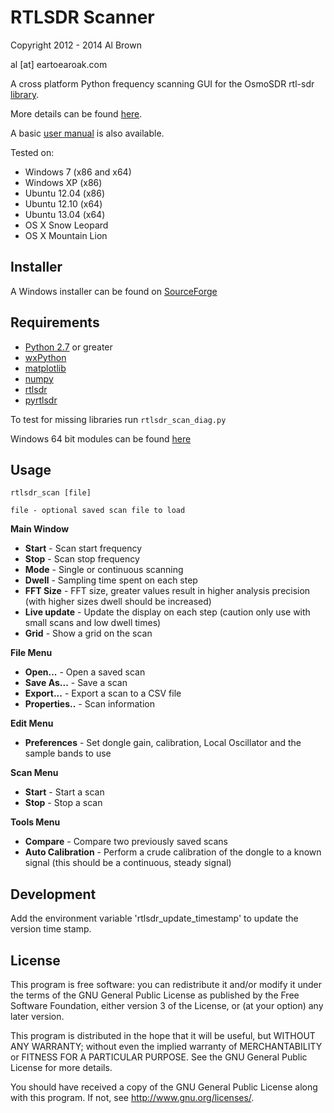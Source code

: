 # RTLSDR Scanner #

Copyright 2012 - 2014 Al Brown

al [at] eartoearoak.com


A cross platform Python frequency scanning GUI for the OsmoSDR rtl-sdr [library](http://sdr.osmocom.org/trac/wiki/rtl-sdr).

More details can be found [here](http://eartoearoak.com/software/rtlsdr-scanner).

A basic [user manual](https://github.com/EarToEarOak/RTLSDR-Scanner/blob/master/doc/Manual.pdf?raw=true) is also available.

Tested on:

- Windows 7 (x86 and x64)
- Windows XP (x86)
- Ubuntu 12.04 (x86)
- Ubuntu 12.10 (x64)
- Ubuntu 13.04 (x64)
- OS X Snow Leopard
- OS X Mountain Lion

## Installer ##
A Windows installer can be found on [SourceForge](http://sourceforge.net/projects/rtlsdrscanner)

## Requirements ##

- [Python 2.7](http://www.python.org) or greater
- [wxPython](http://www.wxpython.org/)
- [matplotlib](http://matplotlib.org/)
- [numpy](http://www.numpy.org/)
- [rtlsdr](http://sdr.osmocom.org/trac/wiki/rtl-sdr)
- [pyrtlsdr](https://github.com/roger-/pyrtlsdr)

To test for missing libraries run `rtlsdr_scan_diag.py`

Windows 64 bit modules can be found [here](http://www.lfd.uci.edu/~gohlke/pythonlibs/)

## Usage ##

`rtlsdr_scan [file]`

    file - optional saved scan file to load

**Main Window**

- **Start** - Scan start frequency
- **Stop** - Scan stop frequency
- **Mode** - Single or continuous scanning
- **Dwell** - Sampling time spent on each step
- **FFT Size** - FFT size, greater values result in higher analysis precision (with higher sizes dwell should be increased)
- **Live update** - Update the display on each step (caution only use with small scans and low dwell times)
- **Grid** - Show a grid on the scan

**File Menu**

- **Open...** - Open a saved scan
- **Save As...** - Save a scan
- **Export...** - Export a scan to a CSV file
- **Properties..** - Scan information

**Edit Menu**

- **Preferences** - Set dongle gain, calibration, Local Oscillator and the sample bands to use

**Scan Menu**

- **Start** - Start a scan
- **Stop** - Stop a scan

**Tools Menu**

- **Compare** - Compare two previously saved scans
- **Auto Calibration** - Perform a crude calibration of the dongle to a known signal (this should be a continuous, steady signal)

## Development ##

Add the environment variable 'rtlsdr\_update\_timestamp' to update the version time stamp.

## License ##

This program is free software: you can redistribute it and/or modify
it under the terms of the GNU General Public License as published by
the Free Software Foundation, either version 3 of the License, or
(at your option) any later version.

This program is distributed in the hope that it will be useful,
but WITHOUT ANY WARRANTY; without even the implied warranty of
MERCHANTABILITY or FITNESS FOR A PARTICULAR PURPOSE.  See the
GNU General Public License for more details.

You should have received a copy of the GNU General Public License
along with this program.  If not, see <http://www.gnu.org/licenses/>.
